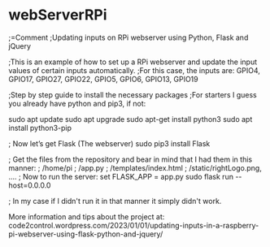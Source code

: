 # webServerRPi
;=Comment
;Updating inputs on RPi webserver using Python, Flask and jQuery

;This is an example of how to set up a RPi webserver and update the input values of certain inputs automatically. 
;For this case, the inputs are: GPIO4, GPIO17, GPIO27, GPIO22, GPIO5, GPIO6, GPIO13, GPIO19


;Step by step guide to install the necessary packages
;For starters I guess you already have python and pip3, if not:

sudo apt update
sudo apt upgrade
sudo apt-get install python3
sudo apt install python3-pip

; Now let’s get Flask (The webserver)
sudo pip3 install Flask

; Get the files from the repository and bear in mind that I had them in this manner:
; /home/pi
;         /app.py
;         /templates/index.html
;         /static/rightLogo.png, ....
; Now to run the server:
set FLASK_APP = app.py
sudo flask run --host=0.0.0.0

; In my case if I didn't run it in that manner it simply didn't work.

More information and tips about the project at:
code2control.wordpress.com/2023/01/01/updating-inputs-in-a-raspberry-pi-webserver-using-flask-python-and-jquery/
